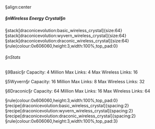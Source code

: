 §align:center
##### §nWireless Energy Crystal§n
§stack[draconicevolution:basic_wireless_crystal]{size:64} §stack[draconicevolution:wyvern_wireless_crystal]{size:64} §stack[draconicevolution:draconic_wireless_crystal]{size:64}
§rule{colour:0x606060,height:3,width:100%,top_pad:0}
###### §nStats

§9Basic§r
Capacity: 4 Million
Max Links: 4
Max Wireless Links: 16

§5Wyvern§r
Capacity: 16 Million
Max Links: 8
Max Wireless Links: 32

§6Draconic§r
Capacity: 64 Million
Max Links: 16
Max Wireless Links: 64

§rule{colour:0x606060,height:3,width:100%,top_pad:0}
§recipe[draconicevolution:basic_wireless_crystal]{spacing:2}§recipe[draconicevolution:wyvern_wireless_crystal]{spacing:2}§recipe[draconicevolution:draconic_wireless_crystal]{spacing:2}
§rule{colour:0x606060,height:3,width:100%,top_pad:3}